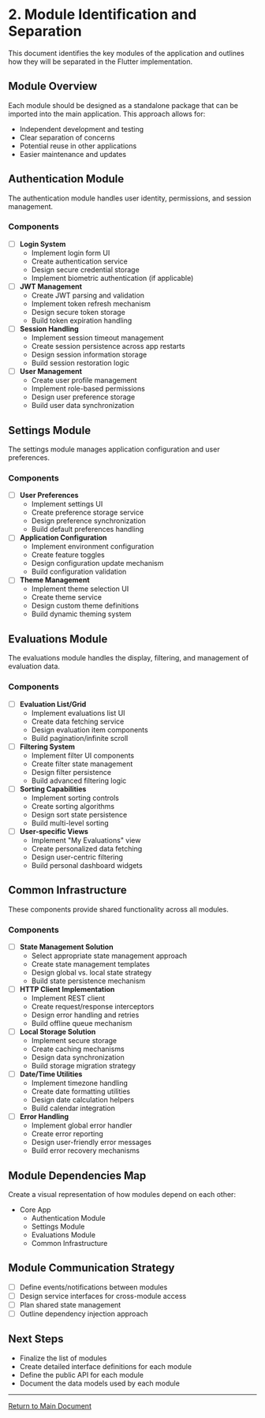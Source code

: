 # 2. Module Identification and Separation

This document identifies the key modules of the application and outlines how they will be separated in the Flutter implementation.

## Module Overview

Each module should be designed as a standalone package that can be imported into the main application. This approach allows for:
- Independent development and testing
- Clear separation of concerns
- Potential reuse in other applications
- Easier maintenance and updates

## Authentication Module

The authentication module handles user identity, permissions, and session management.

### Components
- [ ] **Login System**
  - Implement login form UI
  - Create authentication service
  - Design secure credential storage
  - Implement biometric authentication (if applicable)
- [ ] **JWT Management**
  - Create JWT parsing and validation
  - Implement token refresh mechanism
  - Design secure token storage
  - Build token expiration handling
- [ ] **Session Handling**
  - Implement session timeout management
  - Create session persistence across app restarts
  - Design session information storage
  - Build session restoration logic
- [ ] **User Management**
  - Create user profile management
  - Implement role-based permissions
  - Design user preference storage
  - Build user data synchronization

## Settings Module

The settings module manages application configuration and user preferences.

### Components
- [ ] **User Preferences**
  - Implement settings UI
  - Create preference storage service
  - Design preference synchronization
  - Build default preferences handling
- [ ] **Application Configuration**
  - Implement environment configuration
  - Create feature toggles
  - Design configuration update mechanism
  - Build configuration validation
- [ ] **Theme Management**
  - Implement theme selection UI
  - Create theme service
  - Design custom theme definitions
  - Build dynamic theming system

## Evaluations Module

The evaluations module handles the display, filtering, and management of evaluation data.

### Components
- [ ] **Evaluation List/Grid**
  - Implement evaluations list UI
  - Create data fetching service
  - Design evaluation item components
  - Build pagination/infinite scroll
- [ ] **Filtering System**
  - Implement filter UI components
  - Create filter state management
  - Design filter persistence
  - Build advanced filtering logic
- [ ] **Sorting Capabilities**
  - Implement sorting controls
  - Create sorting algorithms
  - Design sort state persistence
  - Build multi-level sorting
- [ ] **User-specific Views**
  - Implement "My Evaluations" view
  - Create personalized data fetching
  - Design user-centric filtering
  - Build personal dashboard widgets

## Common Infrastructure

These components provide shared functionality across all modules.

### Components
- [ ] **State Management Solution**
  - Select appropriate state management approach
  - Create state management templates
  - Design global vs. local state strategy
  - Build state persistence mechanism
- [ ] **HTTP Client Implementation**
  - Implement REST client
  - Create request/response interceptors
  - Design error handling and retries
  - Build offline queue mechanism
- [ ] **Local Storage Solution**
  - Implement secure storage
  - Create caching mechanisms
  - Design data synchronization
  - Build storage migration strategy
- [ ] **Date/Time Utilities**
  - Implement timezone handling
  - Create date formatting utilities
  - Design date calculation helpers
  - Build calendar integration
- [ ] **Error Handling**
  - Implement global error handler
  - Create error reporting
  - Design user-friendly error messages
  - Build error recovery mechanisms

## Module Dependencies Map

Create a visual representation of how modules depend on each other:

- Core App
  - Authentication Module
  - Settings Module
  - Evaluations Module
  - Common Infrastructure

## Module Communication Strategy

- [ ] Define events/notifications between modules
- [ ] Design service interfaces for cross-module access
- [ ] Plan shared state management
- [ ] Outline dependency injection approach

## Next Steps

- Finalize the list of modules
- Create detailed interface definitions for each module
- Define the public API for each module
- Document the data models used by each module

---

[Return to Main Document](README.md)

